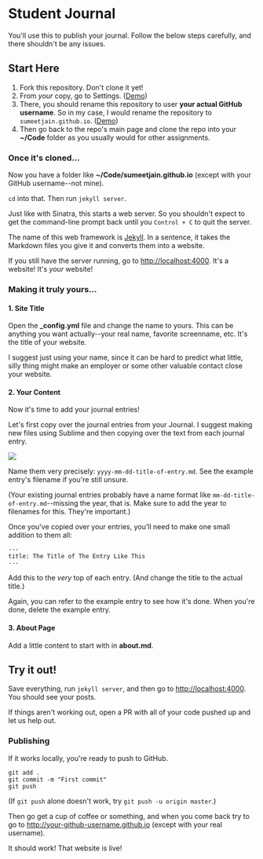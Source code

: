 # Student Journal

You'll use this to publish your journal. Follow the below steps carefully, and there shouldn't be any issues.

## Start Here

1. Fork this repository. Don't clone it yet!
2. From _your_ copy, go to Settings. ([Demo](http://cl.ly/f5fG/Screen%20Recording%202016-02-08%20at%2002.03%20PM.gif))
3. There, you should rename this repository to user **your actual GitHub username**. So in my case, I would rename the repository to `sumeetjain.github.io`. ([Demo](http://cl.ly/f5as/Screen%20Recording%202016-02-08%20at%2002.05%20PM.gif))
4. Then go back to the repo's main page and clone the repo into your **~/Code** folder as you usually would for other assignments.

### Once it's cloned...

Now you have a folder like **~/Code/sumeetjain.github.io** (except with your GitHub username--not mine).

`cd` into that. Then run `jekyll server`.

Just like with Sinatra, this starts a web server. So you shouldn't expect to get the command-line prompt back until you `Control + C` to quit the server.

The name of this web framework is [Jekyll](https://jekyllrb.com/). In a sentence, it takes the Markdown files you give it and converts them into a website.

If you still have the server running, go to <http://localhost:4000>. It's a website! It's _your_ website!

### Making it truly yours...

#### 1. Site Title

Open the **_config.yml** file and change the name to yours. This can be anything you want actually--your real name, favorite screenname, etc. It's the title of your website.

I suggest just using your name, since it can be hard to predict what little, silly thing might make an employer or some other valuable contact close your website.

#### 2. Your Content

Now it's time to add your journal entries!

Let's first copy over the journal entries from your Journal. I suggest making new files using Sublime and then copying over the text from each journal entry.

![](http://cl.ly/f5OW/Screen%20Recording%202016-02-08%20at%2002.30%20PM.gif)

Name them very precisely: `yyyy-mm-dd-title-of-entry.md`. See the example entry's filename if you're still unsure.

(Your existing journal entries probably have a name format like `mm-dd-title-of-entry.md`--missing the year, that is. Make sure to add the year to filenames for this. They're important.)

Once you've copied over your entries, you'll need to make one small addition to them all:

```
---
title: The Title of The Entry Like This
---

```

Add this to the _very_ top of each entry. (And change the title to the actual title.)

Again, you can refer to the example entry to see how it's done. When you're done, delete the example entry.

#### 3. About Page

Add a little content to start with in **about.md**.

## Try it out!

Save everything, run `jekyll server`, and then go to <http://localhost:4000>. You should see your posts.

If things aren't working out, open a PR with all of your code pushed up and let us help out.

### Publishing

If it works locally, you're ready to push to GitHub.

```
git add .
git commit -m "First commit"
git push
```

(If `git push` alone doesn't work, try `git push -u origin master`.)

Then go get a cup of coffee or something, and when you come back try to go to <http://your-github-username.github.io> (except with your real username).

It should work! That website is live!